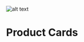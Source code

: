 ![alt text](https://repository-images.githubusercontent.com/80960154/10ba1080-a5af-11e9-802e-720d8ef72ef9
 "Product card poster image")
 
# Product Cards